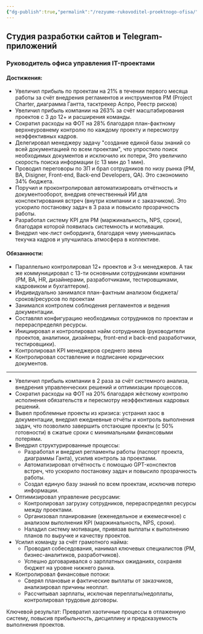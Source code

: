 ```yaml
---
{"dg-publish":true,"permalink":"/rezyume-rukovoditel-proektnogo-ofisa/"}
---
```


## Студия разработки сайтов и Telegram-приложений
### Руководитель офиса управления IT-проектами 
#### Достижения:
- Увеличил прибыль по проектам на 21% в течении первого месяца работы за счёт внедрения регламентов и инструментов PM (Project Charter, диаграмма Гантта, тасктрекер Аспро, Реестр рисков)
- Увеличил прибыль компании на 263% за счёт масштабирования проектов с 3 до 12+ и расширения команды.
- Сократил расходы на ФОТ на 28% благодаря план-фактному верхнеуровнему контролю по каждому проекту и пересмотру неэффективных кадров. 
- Делегировал менеджеру задачу "создание единой базы знаний со всей документацией по всем проектам", что упростило поиск необходимых документов и исключило их потери, Это увеличило скорость поиска информации (с 13 мин до 1 мин).
- Проводил переговоры по ЗП и брал сотрудников по низу рынка (PM, BA, Disigner, Front-end, Back-end Developers, QA). Это сэкономило 34% бюджета.
- Поручил и проконтролировал автоматизировать отчётность и документооборот, внедрив отечественный ИИ для конспектирования встреч (внутри компании и с заказчиком). Это ускорило постановку задач в 3 раза и повысило прозрачность работы. 
- Разработал систему KPI для PM (маржинальность, NPS, сроки), благодаря которой появилась системность и мотивация.
- Внедрил чек-лист онбординга, благодаря чему уменьшилась текучка кадров и улучшилась атмосфера в коллективе.

#### Обязанности:
- Параллельно контролировал 12+ проектов и 3-х менеджеров. А так же коммуницировал с 13-ти основными сотрудниками компании (PM, BA, HR, дизайнерами, разработчиками, тестировщиками, кадровиком и бухгалтером). 
- Индивидуально занимался план-фактным анализом бюджета/сроков/ресурсов по проектам
- Занимался контролем соблюдения регламентов и ведения документации.
- Составлял конфигурацию необходимых сотрудников по проектам и перераспределял ресурсы.
- Инициировал и контролировал найм сотрудников (руководители проектов, аналитики, дизайнеры, front-end и back-end разработчики, тестировщики).
- Контролировал KPI менеджеров среднего звена
- Контролировал составление и подписание юридических документов.


****



- Увеличил прибыль компании в 2 раза за счёт системного анализа, внедрения управленческих решений и оптимизации процессов.  
- Сократил расходы на ФОТ на 20% благодаря жёсткому контролю исполнения обязательств и пересмотру неэффективных кадровых решений.  
- Вывел проблемные проекты из кризиса: устранил хаос в документации, внедрил ежедневные отчёты и контроль выполнения задач, что позволило завершить отстающие проекты (с 50% готовности) в сжатые сроки с минимальными финансовыми потерями.  
- Внедрил структурированные процессы:  
  - Разработал и внедрил регламенты работы (паспорт проекта, диаграммы Ганта), усилив контроль за проектами.  
  - Автоматизировал отчётность с помощью GPT-конспектов встреч, что ускорило постановку задач и повысило прозрачность работы.  
  - Создал единую базу знаний по всем проектам, исключив потерю информации.  
- Оптимизировал управление ресурсами:  
  - Контролировал загрузку сотрудников, перераспределял ресурсы между проектами.  
  - Организовал планирование (еженедельное и ежемесячное) с анализом выполнения KPI (маржинальность, NPS, сроки).  
  - Наладил систему мотивации, привязав выплаты к выполнению планов по выручке и качеству проектов.  
- Усилил команду за счёт грамотного найма:  
  - Проводил собеседования, нанимал ключевых специалистов (PM, бизнес-аналитиков, разработчиков).  
  - Успешно договаривался о зарплатных ожиданиях, сохраняя бюджет на уровне нижнего рынка.  
- Контролировал финансовые потоки:  
  - Сверял плановые и фактические выплаты от заказчиков, анализировал причины неоплат.  
  - Рассчитывал зарплаты, исключая переплаты/недоплаты, контролировал трудовые договоры.  

Ключевой результат: Превратил хаотичные процессы в отлаженную систему, повысив прибыльность, дисциплину и предсказуемость выполнения проектов.  

